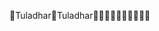 Tuladhar                                              T u l a d h a r                                                                                 